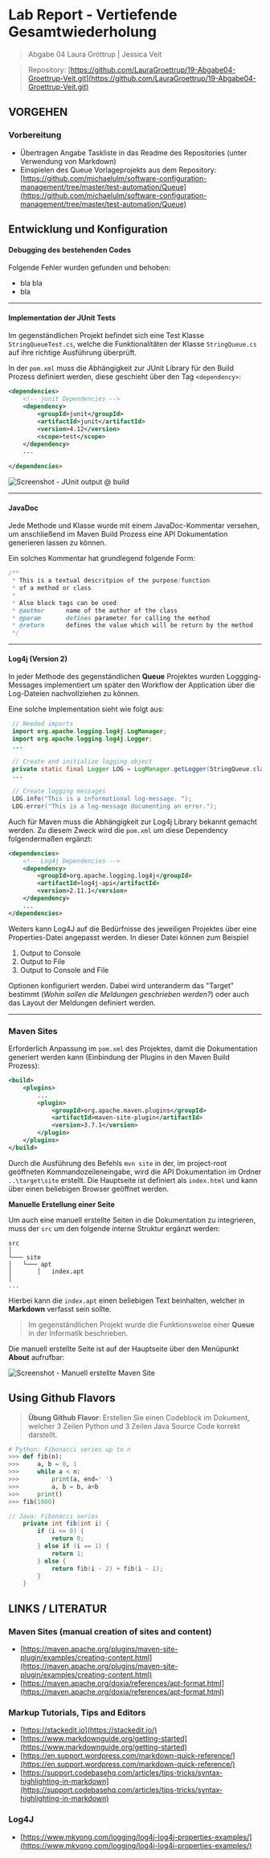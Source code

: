 # Lab Report - Vertiefende Gesamtwiederholung
> Abgabe 04
> Laura Gröttrup | Jessica Veit

>Repository: [https://github.com/LauraGroettrup/19-Abgabe04-Groettrup-Veit.git](https://github.com/LauraGroettrup/19-Abgabe04-Groettrup-Veit.git)
 
 

## VORGEHEN
### Vorbereitung 
-   Übertragen Angabe Taskliste in das Readme des Repositories (unter Verwendung von Markdown)
-   Einspielen des Queue Vorlageprojekts aus dem Repository:  
[https://github.com/michaelulm/software-configuration-management/tree/master/test-automation/Queue](https://github.com/michaelulm/software-configuration-management/tree/master/test-automation/Queue)


## Entwicklung und Konfiguration
#### Debugging des bestehenden Codes

Folgende Fehler wurden gefunden und behoben: 
 - bla bla
 - bla
---
#### Implementation der JUnit Tests
Im gegenständlichen Projekt befindet sich eine Test Klasse `StringQueueTest.cs`, welche die Funktionalitäten der Klasse `StringQueue.cs` auf ihre richtige Ausführung überprüft.  

In der `pom.xml` muss die Abhängigkeit zur JUnit Library für den Build Prozess definiert werden, diese geschieht über den Tag `<dependency>`: 
```xml
<dependencies>
	<!-- junit Dependencies -->
	<dependency>
		<groupId>junit</groupId>
		<artifactId>junit</artifactId>
		<version>4.12</version>
		<scope>test</scope>
	</dependency>	
	...
	
</dependencies>
```

![Screenshot - JUnit output @ build](https://github.com/JessyVe/MarkdownTest/blob/master/Images/002_Capture_JUnit_Output.PNG)

---
#### JavaDoc 
Jede Methode und Klasse wurde mit einem JavaDoc-Kommentar versehen, um anschließend im Maven Build Prozess eine API Dokumentation generieren lassen zu können. 

Ein solches Kommentar hat grundlegend folgende Form: 
```Java
/**
 * This is a textual descritpion of the purpose/function 
 * of a method or class. 
 * 
 * Also block tags can be used: 
 * @author		name of the author of the class
 * @param 		defines parameter for calling the method
 * @return		defines the value which will be return by the method
 */
```
---
#### Log4j (Version 2) 
In jeder Methode des gegenständlichen **Queue** Projektes wurden Loggging-Messages implementiert um später den Workflow der Application über die Log-Dateien nachvollziehen zu können. 

Eine solche Implementation sieht wie folgt aus: 
```java
 // Needed imports
 import org.apache.logging.log4j.LogManager;
 import org.apache.logging.log4j.Logger;
 ...
 
 // Create and initialize logging object
 private static final Logger LOG = LogManager.getLogger(StringQueue.class);
 ...
 
 // Create logging messages
 LOG.info("This is a informational log-message. ");
 LOG.error("This is a log-message documenting an error.");
```
Auch für Maven muss die Abhängigkeit zur Log4j Library bekannt gemacht werden. Zu diesem Zweck wird die `pom.xml` um diese Dependency folgendermaßen ergänzt: 
```xml
<dependencies>
	<!-- Log4j Dependencies -->
	<dependency>
		<groupId>org.apache.logging.log4j</groupId>
		<artifactId>log4j-api</artifactId>
		<version>2.11.1</version>
	</dependency>
	...
</dependencies>
```
Weiters kann Log4J auf die Bedürfnisse des jeweiligen Projektes über eine Properties-Datei angepasst werden. 
In dieser Datei können zum Beispiel
1. Output to Console
2. Output to File
3. Output to Console and File

Optionen konfiguriert werden. Dabei wird unteranderm das "Target" bestimmt (<i>Wohin sollen die Meldungen geschrieben werden?</i>)
oder auch das Layout der Meldungen definiert werden.

---
### Maven Sites 
Erforderlich Anpassung im `pom.xml` des Projektes, damit die Dokumentation generiert werden kann
(Einbindung der Plugins in den Maven Build Prozess):
```xml
<build>
    <plugins>
	    ...
		<plugin>
		    <groupId>org.apache.maven.plugins</groupId>
		    <artifactId>maven-site-plugin</artifactId>
		    <version>3.7.1</version>
		</plugin>
	</plugins>
</build>
```
Durch die Ausführung des Befehls `mvn site` in der, im project-root geöffneten Kommandozeileneingabe, wird die API Dokumentation im Ordner `..\target\site` erstellt. Die Hauptseite ist definiert als `index.html` und kann über einen beliebigen Browser geöffnet werden. 

<b>Manuelle Erstellung einer Seite</b>

Um auch eine manuell erstellte Seiten in die Dokumentation zu integrieren, muss der `src` um den folgende interne Struktur ergänzt werden: 

```
src 
│
└─── site
│   └─── apt
│       │   index.apt
│   
...
```
Hierbei kann die `index.apt` einen beliebigen Text beinhalten, welcher in **Markdown** verfasst sein sollte. 
> Im gegenständlichen Projekt wurde die Funktionsweise einer **Queue** in der Informatik beschrieben. 

Die manuell erstellte Seite ist auf der Hauptseite über den Menüpunkt **About** aufrufbar:


![Screenshot - Manuell erstellte Maven Site](https://raw.githubusercontent.com/JessyVe/MarkdownTest/f6c293b8528bf09fec0b9f64513165971a0e17db/Images/001_Capture_MavenSite.PNG)

## Using Github Flavors
> **Übung Github Flavor**: Erstellen Sie einen Codeblock im Dokument, welcher 3 Zeilen Python und 3 Zeilen Java Source Code korrekt darstellt.

```python 
# Python: Fibonacci series up to n
>>> def fib(n):
>>>     a, b = 0, 1
>>>     while a < n:
>>>         print(a, end=' ')
>>>         a, b = b, a+b
>>>     print()
>>> fib(1000)
```    

```java
// Java: Fibonacci series 
    private int fib(int i) {
        if (i <= 0) {
            return 0;
        } else if (i == 1) {
            return 1;
        } else {
            return fib(i - 2) + fib(i - 1);
        }
    }
```    


## LINKS / LITERATUR
### Maven Sites (manual creation of sites and content)
- [https://maven.apache.org/plugins/maven-site-plugin/examples/creating-content.html](https://maven.apache.org/plugins/maven-site-plugin/examples/creating-content.html)
- [https://maven.apache.org/doxia/references/apt-format.html](https://maven.apache.org/doxia/references/apt-format.html)
### Markup Tutorials, Tips and Editors
- [https://stackedit.io](https://stackedit.io/)
- [https://www.markdownguide.org/getting-started](https://www.markdownguide.org/getting-started)
- [https://en.support.wordpress.com/markdown-quick-reference/](https://en.support.wordpress.com/markdown-quick-reference/)
- [https://support.codebasehq.com/articles/tips-tricks/syntax-highlighting-in-markdown](https://support.codebasehq.com/articles/tips-tricks/syntax-highlighting-in-markdown)
### Log4J
- [https://www.mkyong.com/logging/log4j-log4j-properties-examples/](https://www.mkyong.com/logging/log4j-log4j-properties-examples/)